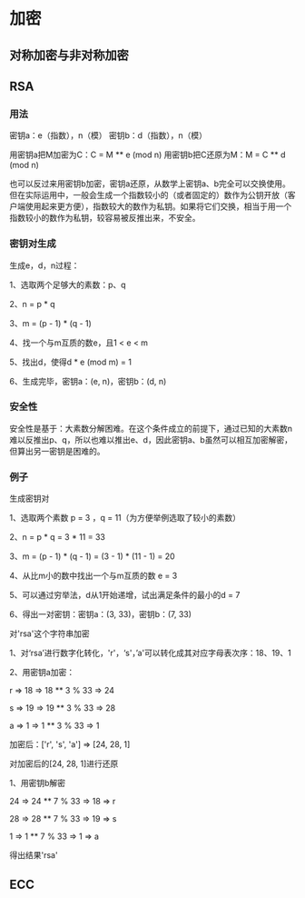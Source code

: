 
# 加密

## 对称加密与非对称加密

## RSA

### 用法

密钥a：e（指数），n（模）
密钥b：d（指数），n（模）

用密钥a把M加密为C：C = M ** e (mod n)
用密钥b把C还原为M：M = C ** d (mod n)

也可以反过来用密钥b加密，密钥a还原，从数学上密钥a、b完全可以交换使用。但在实际运用中，一般会生成一个指数较小的（或者固定的）数作为公钥开放（客户端使用起来更方便），指数较大的数作为私钥。如果将它们交换，相当于用一个指数较小的数作为私钥，较容易被反推出来，不安全。

### 密钥对生成

生成e，d，n过程：

1、选取两个足够大的素数：p、q

2、n = p * q

3、m = (p - 1) * (q - 1)

4、找一个与m互质的数e，且1 < e < m

5、找出d，使得d * e (mod m) = 1

6、生成完毕，密钥a：(e, n)，密钥b：(d, n)

### 安全性

安全性是基于：大素数分解困难。在这个条件成立的前提下，通过已知的大素数n难以反推出p、q，所以也难以推出e、d，因此密钥a、b虽然可以相互加密解密，但算出另一密钥是困难的。

### 例子

生成密钥对

1、选取两个素数 p = 3 ，q = 11（为方便举例选取了较小的素数）

2、n = p * q = 3 * 11 = 33

3、m = (p - 1) * (q - 1) = (3 - 1) * (11 - 1) = 20

4、从比m小的数中找出一个与m互质的数 e = 3

5、可以通过穷举法，d从1开始递增，试出满足条件的最小的d = 7

6、得出一对密钥：密钥a：(3, 33)，密钥b：(7, 33)

对'rsa'这个字符串加密

1、对‘rsa’进行数字化转化，'r'，‘s'，’a'可以转化成其对应字母表次序：18、19、1

2、用密钥a加密：

r => 18 => 18 ** 3 % 33 => 24

s => 19 => 19 ** 3 % 33 => 28

a => 1 => 1 ** 3 % 33 => 1

加密后：['r', 's', 'a'] => [24, 28, 1]

对加密后的[24, 28, 1]进行还原

1、用密钥b解密

24 => 24 ** 7 % 33 => 18 => r

28 => 28 ** 7 % 33 => 19 => s

1 => 1 ** 7 % 33 => 1 => a

得出结果'rsa'

## ECC